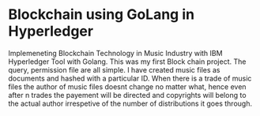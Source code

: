 # Blockchain using GoLang in Hyperledger 
Implemeneting Blockchain Technology in Music Industry with IBM Hyperledger Tool with Golang. This was my first Block chain project. The query, permission file are all simple. I have created music files as documents and hashed with a particular ID. When there is a trade of music files the author of music files doesnt change no matter what, hence even after n trades the payement will be directed and copyrights will belong to the actual author irrespetive of the number of distributions it goes through.
